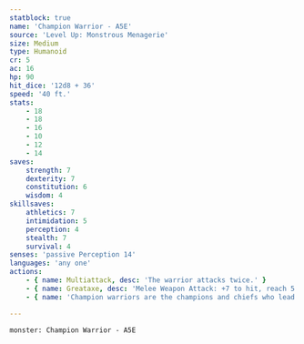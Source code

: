 ```yaml
---
statblock: true
name: 'Champion Warrior - A5E'
source: 'Level Up: Monstrous Menagerie'
size: Medium
type: Humanoid
cr: 5
ac: 16
hp: 90
hit_dice: '12d8 + 36'
speed: '40 ft.'
stats:
    - 18
    - 18
    - 16
    - 10
    - 12
    - 14
saves:
    strength: 7
    dexterity: 7
    constitution: 6
    wisdom: 4
skillsaves:
    athletics: 7
    intimidation: 5
    perception: 4
    stealth: 7
    survival: 4
senses: 'passive Perception 14'
languages: 'any one'
actions:
    - { name: Multiattack, desc: 'The warrior attacks twice.' }
    - { name: Greataxe, desc: 'Melee Weapon Attack: +7 to hit, reach 5 ft., one target. Hit: 10 (1d12 + 4) slashing damage. If the warrior has moved this turn, this attack is made with advantage.' }
    - { name: 'Champion warriors are the champions and chiefs who lead lightly-armed warriors on skirmishes and raids', desc: '' }

---
```

```statblock
monster: Champion Warrior - A5E
```
